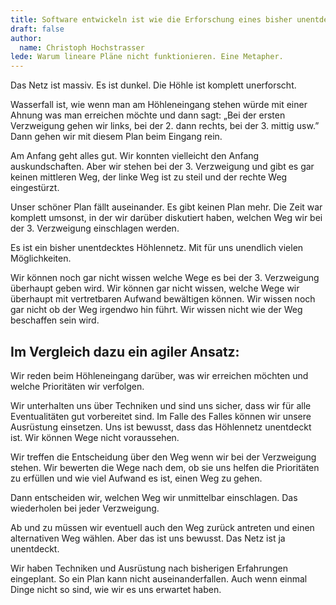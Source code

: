 ```yaml
---
title: Software entwickeln ist wie die Erforschung eines bisher unentdeckten Höhlennetzes.
draft: false
author:
  name: Christoph Hochstrasser
lede: Warum lineare Pläne nicht funktionieren. Eine Metapher.
---
```


Das Netz ist massiv. Es ist dunkel. Die Höhle ist komplett unerforscht.

Wasserfall ist, wie wenn man am Höhleneingang stehen würde mit einer Ahnung was man erreichen möchte und dann sagt: „Bei der ersten Verzweigung gehen wir links, bei der 2. dann rechts, bei der 3. mittig usw.” Dann gehen wir mit diesem Plan beim Eingang rein.

Am Anfang geht alles gut. Wir konnten vielleicht den Anfang auskundschaften. Aber wir stehen bei der 3. Verzweigung und gibt es gar keinen mittleren Weg, der linke Weg ist zu steil und der rechte Weg eingestürzt.

Unser schöner Plan fällt auseinander. Es gibt keinen Plan mehr. Die Zeit war komplett umsonst, in der wir darüber diskutiert haben, welchen Weg wir bei der 3. Verzweigung einschlagen werden.

Es ist ein bisher unentdecktes Höhlennetz. Mit für uns unendlich vielen Möglichkeiten.

Wir können noch gar nicht wissen welche Wege es bei der 3. Verzweigung überhaupt geben wird. Wir können gar nicht wissen, welche Wege wir überhaupt mit vertretbaren Aufwand bewältigen können. Wir wissen noch gar nicht ob der Weg irgendwo hin führt. Wir wissen nicht wie der Weg beschaffen sein wird.

## Im Vergleich dazu ein agiler Ansatz:

Wir reden beim Höhleneingang darüber, was wir erreichen möchten und welche Prioritäten wir verfolgen.

Wir unterhalten uns über Techniken und sind uns sicher, dass wir für alle Eventualitäten gut vorbereitet sind. Im Falle des Falles können wir unsere Ausrüstung einsetzen. Uns ist bewusst, dass das Höhlennetz unentdeckt ist. Wir können Wege nicht voraussehen.

Wir treffen die Entscheidung über den Weg wenn wir bei der Verzweigung stehen. Wir bewerten die Wege nach dem, ob sie uns helfen die Prioritäten zu erfüllen und wie viel Aufwand es ist, einen Weg zu gehen.  

Dann entscheiden wir, welchen Weg wir unmittelbar einschlagen. Das wiederholen bei jeder Verzweigung.

Ab und zu müssen wir eventuell auch den Weg zurück antreten und einen alternativen Weg wählen. Aber das ist uns bewusst. Das Netz ist ja unentdeckt.

Wir haben Techniken und Ausrüstung nach bisherigen Erfahrungen eingeplant. So ein Plan kann nicht auseinanderfallen. Auch wenn einmal Dinge nicht so sind, wie wir es uns erwartet haben.
